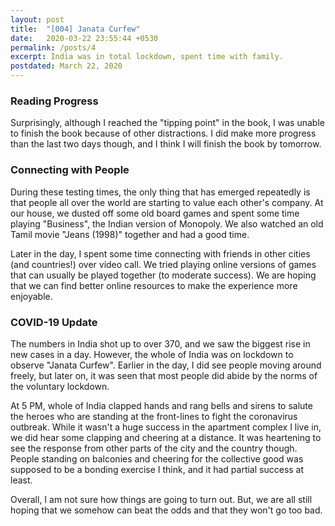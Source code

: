 ```yaml
---
layout: post
title:  "[004] Janata Curfew"
date:   2020-03-22 23:55:44 +0530
permalink: /posts/4
excerpt: India was in total lockdown, spent time with family.
postdated: March 22, 2020
---
```

### Reading Progress

Surprisingly, although I reached the "tipping point" in the book, I was unable to finish the book because of other distractions. I did make more progress than the last two days though, and I think I will finish the book by tomorrow.  

### Connecting with People

During these testing times, the only thing that has emerged repeatedly is that people all over the world are starting to value each other's company. At our house, we dusted off some old board games and spent some time playing "Business", the Indian version of Monopoly. We also watched an old Tamil movie "Jeans (1998)" together and had a good time.

Later in the day, I spent some time connecting with friends in other cities (and countries!) over video call. We tried playing online versions of games that can usually be played together (to moderate success). We are hoping that we can find better online resources to make the experience more enjoyable.  

### COVID-19 Update

The numbers in India shot up to over 370, and we saw the biggest rise in new cases in a day. However, the whole of India was on lockdown to observe "Janata Curfew". Earlier in the day, I did see people moving around freely, but later on, it was seen that most people did abide by the norms of the voluntary lockdown.

At 5 PM, whole of India clapped hands and rang bells and sirens to salute the heroes who are standing at the front-lines to fight the coronavirus outbreak. While it wasn't a huge success in the apartment complex I live in, we did hear some clapping and cheering at a distance. It was heartening to see the response from other parts of the city and the country though. People standing on balconies and cheering for the collective good was supposed to be a bonding exercise I think, and it had partial success at least.

Overall, I am not sure how things are going to turn out. But, we are all still hoping that we somehow can beat the odds and that they won't go too bad.
